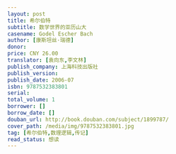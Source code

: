 ```yaml
---
layout: post
title: 希尔伯特
subtitle: 数学世界的亚历山大
casename: Godel Escher Bach
author: [康斯坦丝·瑞德]
donor: 
price: CNY 26.00
translator: [袁向东,李文林]
publish_company: 上海科技出版社
publish_version: 
publish_date: 2006-07
isbn: 9787532383801
serial: 
total_volume: 1
borrower: []
borrow_date: []
douban_url: http://book.douban.com/subject/1899787/
cover_path: /media/img/9787532383801.jpg
tag: [希尔伯特,数理逻辑,传记]
read_status: 想读
---
```

